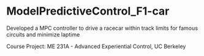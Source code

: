 # ModelPredictiveControl_F1-car
Developed a MPC controller to drive a racecar within track limits for famous circuits and minimize laptime

Course Project:
ME 231A - Advanced Experiential Control, UC Berkeley

